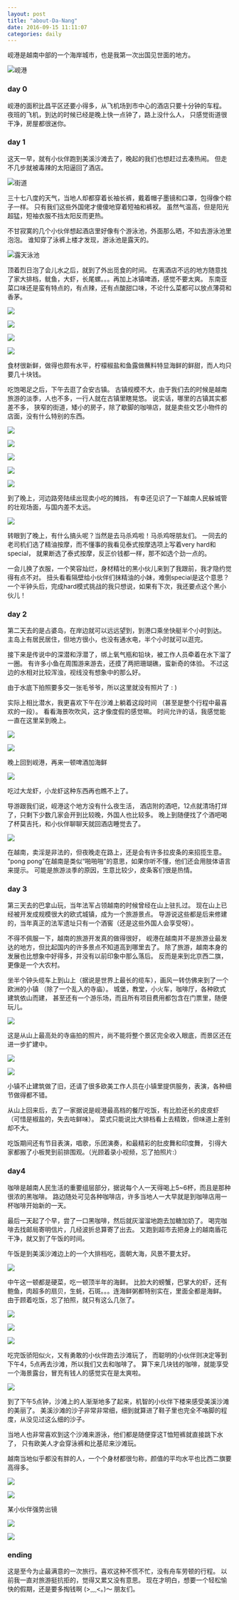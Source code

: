```yaml
---
layout: post
title: "about-Da-Nang"
date: 2016-09-15 11:11:07
categories: daily
---
```


岘港是越南中部的一个海岸城市，也是我第一次出国见世面的地方。

![岘港](/images/about-Da-Nang-1.png)

### day 0

岘港的面积比昌平区还要小得多，从飞机场到市中心的酒店只要十分钟的车程。
夜班的飞机，到达的时候已经是晚上快一点钟了，路上没什么人，
只感觉街道很干净，房屋都很迷你。

### day 1

这天一早，就有小伙伴跑到美溪沙滩去了，晚起的我们也想赶过去凑热闹。
但走不几步就被毒辣的太阳逼回了酒店。

![街道](/images/about-Da-Nang-2.jpg)

三十七八度的天气，当地人却都穿着长袖长裤，戴着帽子墨镜和口罩，包得像个粽子一样。
只有我们这些外国佬才傻傻地穿着短袖和裤衩。
虽然气温高，但是阳光超猛，短袖衣服不挡太阳反而更热。

不甘寂寞的几个小伙伴想起酒店里好像有个游泳池，外面那么晒，不如去游泳池里泡泡。
谁知穿了泳裤上楼才发现，游泳池是露天的。

![露天泳池](/images/about-Da-Nang-3.jpg)

顶着烈日泡了会儿水之后，就到了外出觅食的时间。
在离酒店不远的地方随意找了家大排档，鱿鱼，大虾，长尾螺。。。再加上冰镇啤酒，感觉不要太爽。
东南亚菜口味还是蛮有特点的，有点辣，还有点酸甜口味，不论什么菜都可以放点薄荷和香茅。

![](/images/about-Da-Nang-4.jpg)

![](/images/about-Da-Nang-5.jpg)

![](/images/about-Da-Nang-6.jpg)

![](/images/about-Da-Nang-7.jpg)

食材很新鲜，做得也颇有水平，柠檬椒盐和鱼露做蘸料特显海鲜的鲜甜，而人均只要几十块钱。

吃饱喝足之后，下午去逛了会安古镇。
古镇规模不大，由于我们去的时候是越南旅游的淡季，人也不多，一行人就在古镇里瞎晃悠。
说实话，哪里的古镇其实都差不多，
狭窄的街道，矮小的房子，除了歇脚的咖啡店，就是卖些文艺小物件的店面，没有什么特别的东西。

![](/images/about-Da-Nang-8.jpg)

![](/images/about-Da-Nang-9.jpg)

![](/images/about-Da-Nang-10.jpg)

![](/images/about-Da-Nang-11.jpg)

![](/images/about-Da-Nang-12.jpg)

到了晚上，河边路旁陆续出现卖小吃的摊挡，
有幸还见识了一下越南人民躲城管的壮观场面，与国内差不太远。

![](/images/about-Da-Nang-13.jpg)

转眼到了晚上，有什么搞头呢？当然是去马杀鸡啦！马杀鸡呀朋友们。
一同去的老司机们选了精油按摩，而不懂事的我看见泰式按摩选项上写着very hard和special，
就果断选了泰式按摩，反正价钱都一样，那不如选个劲一点的。

一会儿换了衣服，一个笑容灿烂，身材精壮的黑小伙儿来到了我跟前，我才隐约觉得有点不对。
扭头看看隔壁给小伙伴们抹精油的小妹，难倒special是这个意思？
一个半钟头后，完成hard模式挑战的我只想说，如果有下次，我还要点这个黑小伙儿！

### day 2

第二天去的是占婆岛，在岸边就可以远远望到，到港口乘坐快艇半个小时到达。
主岛上有居民居住，但地方很小，也没有通水电，半个小时就可以逛完。

接下来是传说中的深潜和浮潜了，绑上氧气瓶和铅块，被工作人员牵着在水下溜了一圈。
有许多小鱼在周围游来游去，还摸了两把珊瑚礁，蛮新奇的体验。
不过这边的水相对比较浑浊，视线没有想象中的那么好。

由于水底下拍照要多交一张毛爷爷，所以这里就没有照片了 : )

实际上相比潜水，我更喜欢下午在沙滩上躺着这段时间
（甚至是整个行程中最喜欢的一段）。
看看海景吹吹风，这才像度假的感觉嘛。
时间允许的话，我感觉能一直在这里呆到晚上。

![](/images/about-Da-Nang-14.jpg)

![](/images/about-Da-Nang-15.jpg)

晚上回到岘港，再来一顿啤酒加海鲜

![](/images/about-Da-Nang-16.jpg)

吃过大龙虾，小龙虾这种东西再也瞧不上了。

导游跟我们说，岘港这个地方没有什么夜生活，
酒店附的酒吧，12点就清场打烊了，只剩下少数几家会开到比较晚，外国人也比较多。
晚上到随便找了个酒吧喝了杯莫吉托，和小伙伴聊聊天就回酒店睡觉去了。

![](/images/about-Da-Nang-17.jpg)

在越南，卖淫是非法的，但夜晚走在路上，还是会有许多拉皮条的来招揽生意。
“pong pong”在越南是类似“啪啪啪”的意思，如果你听不懂，他们还会用肢体语言来提示。
可能是旅游淡季的原因，生意比较少，皮条客们很是热情。

### day 3

第三天去的巴拿山玩，当年法军占领越南的时候曾经在山上驻扎过。
现在山上已经被开发成规模很大的欧式城镇，成为一个旅游景点。
导游说这些都是后来修建的，当年真正的法军遗址只有一个酒窖（还是这些外国人会享受呀）。

不得不佩服一下，越南的旅游开发真的做得很好，
岘港在越南并不是旅游业最发达的地方，但比起国内的许多景点不知道高到哪里去了。
除了旅游，越南本身的发展也比想象中好得多，并没有以前印象中那么落后。
反而是来到北京西二旗，更像是一个大农村。

坐半个钟头缆车上到山上（据说是世界上最长的缆车），画风一转仿佛来到了一个欧洲的小镇
（除了一个乱入的寺庙）。
城堡，教堂，小火车，咖啡厅，各种欧式建筑依山而建，
甚至还有一个游乐场，而且所有项目费用都包含在门票里，随便玩儿。

![](/images/about-Da-Nang-18.jpg)

这是从山上最高处的寺庙拍的照片，尚不能将整个景区完全收入眼底，而景区还在进一步扩建中。

![](/images/about-Da-Nang-19.jpg)

![](/images/about-Da-Nang-20.jpg)

小镇不止建筑做了旧，还请了很多欧美工作人员在小镇里提供服务，表演，各种细节做得都不错。

从山上回来后，去了一家据说是岘港最高档的餐厅吃饭，有比脸还长的皮皮虾
（可惜是椒盐的，失去咗鲜味）。
菜式只能说比大排档看上去精致，但味道上差别却不大。

吃饭期间还有节目表演，唱歌，乐团演奏，和最精彩的肚皮舞和印度舞，
引得大家都搬了小板凳到前排围观。（光顾着录小视频，忘了拍照片:）

### day4

咖啡是越南人民生活的重要组层部分，据说每个人一天得喝上5~6杯，而且是那种很浓的黑咖啡。
路边随处可见各种咖啡店，许多当地人一大早就是到咖啡店用一杯咖啡开始新的一天。

最后一天起了个早，尝了一口黑咖啡，然后就灰溜溜地跑去加糖加奶了。
喝完咖啡去找邮局寄明信片，几经波折总算寄了出去。
又跑到超市去把身上的越南盾花干净，就又到了午饭的时间。

午饭是到美溪沙滩边上的一个大排档吃，面朝大海，风景不要太好。

![](/images/about-Da-Nang-21.jpg)

中午这一顿都是硬菜，吃一顿顶半年的海鲜。
比脸大的螃蟹，巴掌大的虾，还有鲍鱼，肉超多的扇贝，生蚝，石斑。。。连海鲜粥都特别实在，里面全都是海鲜。
由于顾着吃饭，忘了拍照，就只有这么几张了。

![](/images/about-Da-Nang-22.jpg)

![](/images/about-Da-Nang-23.jpg)

![](/images/about-Da-Nang-24.jpg)

吃完饭骄阳似火，又有勇敢的小伙伴跑去沙滩玩了，
而聪明的小伙伴则决定等到下午4，5点再去沙滩，所以我们又去和咖啡了。
算下来几块钱的咖啡，就能享受一个海景露台，冒充有钱人的感觉实在是太爽啦。

![](/images/about-Da-Nang-25.jpg)

到了下午5点钟，沙滩上的人渐渐地多了起来，机智的小伙伴下楼来感受美溪沙滩的美丽了。
美溪沙滩的沙子非常非常细，细到就算进了鞋子里也完全不咯脚的程度，从没见过这么细的沙子。

当地人也非常喜欢到这个沙滩来游泳，他们都是随便穿这T恤短裤就直接跳下水了，
只有欧美人才会穿泳裤和比基尼来沙滩玩。

越南当地似乎都没有胖的人，一个个身材都很匀称，颜值的平均水平也比西二旗要高得多。

![](/images/about-Da-Nang-26.jpg)

![](/images/about-Da-Nang-27.jpg)

某小伙伴强势出镜

![](/images/about-Da-Nang-28.jpg)


![](/images/about-Da-Nang-29.jpg)

### ending

这是至今为止最满意的一次旅行。喜欢这种不慌不忙，没有舟车劳顿的行程。
以前我一直对旅游挺抗拒的，觉得又累又没有意思。
现在才明白，想要一个轻松愉快的假期，还是要多掏钱啊 (>﹏<。)～ 朋友们。
